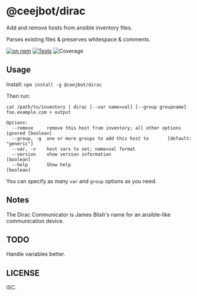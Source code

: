 # @ceejbot/dirac

Add and remove hosts from ansible inventory files.

Parses existing files & preserves whitespace & comments.

[![on npm](http://img.shields.io/npm/v/@ceejbot/dirac.svg?style=flat)](https://www.npmjs.org/package/@ceejbot/dirac)  [![Tests](http://img.shields.io/travis/ceejbot/dirac.svg?style=flat)](http://travis-ci.org/ceejbot/dirac) ![Coverage](http://img.shields.io/badge/coverage-93%25-green.svg?style=flat)

## Usage

Install: `npm install -g @ceejbot/dirac`

Then run:

```
cat /path/to/inventory | dirac [--var name=val] [--group groupname] foo.example.com > output

Options:
  --remove     remove this host from inventory; all other options ignored [boolean]
  --group, -g  one or more groups to add this host to       [default: "generic"]
  --var, -v    host vars to set; name=val format
  --version    show version information                                [boolean]
  --help       Show help                                               [boolean]
```

You can specify as many `var` and `group` options as you need.

## Notes

The Dirac Communicator is James Blish's name for an ansible-like communication device.

## TODO

Handle variables better.

## LICENSE

ISC.
